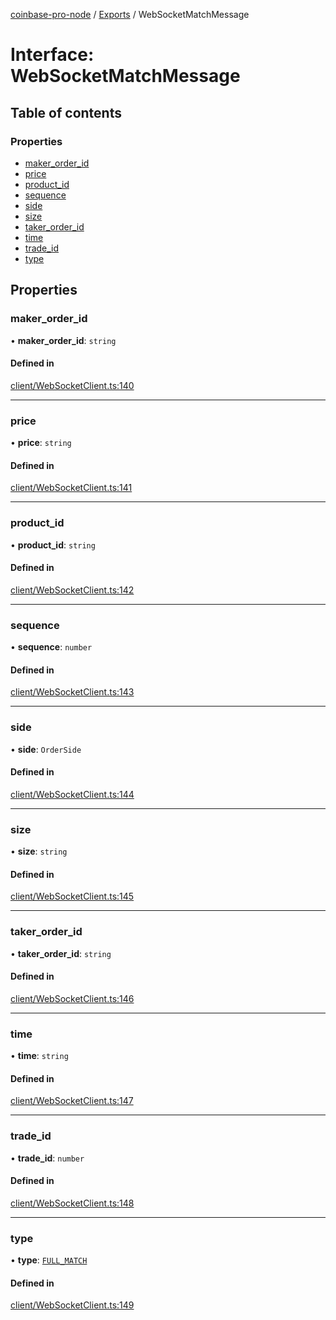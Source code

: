 [coinbase-pro-node](../README.md) / [Exports](../modules.md) / WebSocketMatchMessage

# Interface: WebSocketMatchMessage

## Table of contents

### Properties

- [maker_order_id](WebSocketMatchMessage.md#maker_order_id)
- [price](WebSocketMatchMessage.md#price)
- [product_id](WebSocketMatchMessage.md#product_id)
- [sequence](WebSocketMatchMessage.md#sequence)
- [side](WebSocketMatchMessage.md#side)
- [size](WebSocketMatchMessage.md#size)
- [taker_order_id](WebSocketMatchMessage.md#taker_order_id)
- [time](WebSocketMatchMessage.md#time)
- [trade_id](WebSocketMatchMessage.md#trade_id)
- [type](WebSocketMatchMessage.md#type)

## Properties

### maker_order_id

• **maker_order_id**: `string`

#### Defined in

[client/WebSocketClient.ts:140](https://github.com/bennycode/coinbase-pro-node/blob/6b575f0/src/client/WebSocketClient.ts#L140)

---

### price

• **price**: `string`

#### Defined in

[client/WebSocketClient.ts:141](https://github.com/bennycode/coinbase-pro-node/blob/6b575f0/src/client/WebSocketClient.ts#L141)

---

### product_id

• **product_id**: `string`

#### Defined in

[client/WebSocketClient.ts:142](https://github.com/bennycode/coinbase-pro-node/blob/6b575f0/src/client/WebSocketClient.ts#L142)

---

### sequence

• **sequence**: `number`

#### Defined in

[client/WebSocketClient.ts:143](https://github.com/bennycode/coinbase-pro-node/blob/6b575f0/src/client/WebSocketClient.ts#L143)

---

### side

• **side**: `OrderSide`

#### Defined in

[client/WebSocketClient.ts:144](https://github.com/bennycode/coinbase-pro-node/blob/6b575f0/src/client/WebSocketClient.ts#L144)

---

### size

• **size**: `string`

#### Defined in

[client/WebSocketClient.ts:145](https://github.com/bennycode/coinbase-pro-node/blob/6b575f0/src/client/WebSocketClient.ts#L145)

---

### taker_order_id

• **taker_order_id**: `string`

#### Defined in

[client/WebSocketClient.ts:146](https://github.com/bennycode/coinbase-pro-node/blob/6b575f0/src/client/WebSocketClient.ts#L146)

---

### time

• **time**: `string`

#### Defined in

[client/WebSocketClient.ts:147](https://github.com/bennycode/coinbase-pro-node/blob/6b575f0/src/client/WebSocketClient.ts#L147)

---

### trade_id

• **trade_id**: `number`

#### Defined in

[client/WebSocketClient.ts:148](https://github.com/bennycode/coinbase-pro-node/blob/6b575f0/src/client/WebSocketClient.ts#L148)

---

### type

• **type**: [`FULL_MATCH`](../enums/WebSocketResponseType.md#full_match)

#### Defined in

[client/WebSocketClient.ts:149](https://github.com/bennycode/coinbase-pro-node/blob/6b575f0/src/client/WebSocketClient.ts#L149)

